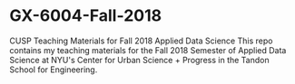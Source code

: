 # GX-6004-Fall-2018
CUSP Teaching Materials for Fall 2018 Applied Data Science
This repo contains my teaching materials for the Fall 2018 Semester of Applied Data Science at NYU's Center for Urban Science + Progress in the Tandon School for Engineering.
